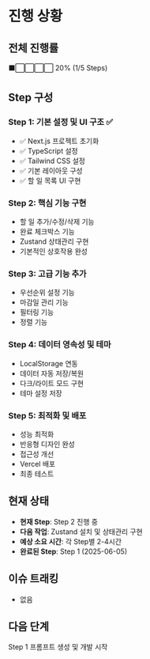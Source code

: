 # 진행 상황

## 전체 진행률
⬛⬜⬜⬜⬜ 20% (1/5 Steps)

## Step 구성

### Step 1: 기본 설정 및 UI 구조 ✅
- ✅ Next.js 프로젝트 초기화
- ✅ TypeScript 설정
- ✅ Tailwind CSS 설정
- ✅ 기본 레이아웃 구성
- ✅ 할 일 목록 UI 구현

### Step 2: 핵심 기능 구현
- 할 일 추가/수정/삭제 기능
- 완료 체크박스 기능
- Zustand 상태관리 구현
- 기본적인 상호작용 완성

### Step 3: 고급 기능 추가
- 우선순위 설정 기능
- 마감일 관리 기능
- 필터링 기능
- 정렬 기능

### Step 4: 데이터 영속성 및 테마
- LocalStorage 연동
- 데이터 자동 저장/복원
- 다크/라이트 모드 구현
- 테마 설정 저장

### Step 5: 최적화 및 배포
- 성능 최적화
- 반응형 디자인 완성
- 접근성 개선
- Vercel 배포
- 최종 테스트

## 현재 상태
- **현재 Step**: Step 2 진행 중
- **다음 작업**: Zustand 설치 및 상태관리 구현
- **예상 소요 시간**: 각 Step별 2-4시간
- **완료된 Step**: Step 1 (2025-06-05)

## 이슈 트래킹
- 없음

## 다음 단계
Step 1 프롬프트 생성 및 개발 시작